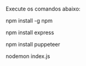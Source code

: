 Execute os comandos abaixo:

npm install -g npm

npm install express

npm install puppeteer

nodemon index.js
